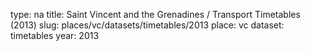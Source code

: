 type: na
title: Saint Vincent and the Grenadines / Transport Timetables (2013)
slug: places/vc/datasets/timetables/2013
place: vc
dataset: timetables
year: 2013

